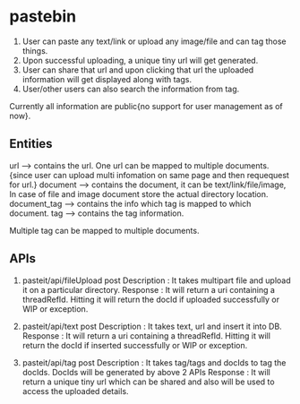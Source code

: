 # pastebin

1. User can paste any text/link or upload any image/file and can tag those things.
2. Upon successful uploading, a unique tiny url will get generated.
3. User can share that url and upon clicking that url the uploaded information will get displayed along with tags.
4. User/other users can also search the information from tag.

Currently all information are public{no support for user management as of now}.

Entities
--------
url --> contains the url. One url can be mapped to multiple documents. {since user can upload multi infomation on same page and then requequest for url.}
document --> contains the document, it can be text/link/file/image, In case of file and image document store the actual directory location.
document_tag --> contains the info which tag is mapped to which document.
tag --> contains the tag information.

Multiple tag can be mapped to multiple documents.


APIs
-----------

1. pasteit/api/fileUpload  post
   Description : It takes multipart file and upload it on a particular directory.
   Response    : It will return a uri containing a threadRefId. Hitting it will return the docId if uploaded successfully or WIP or exception.

2. pasteit/api/text    post
   Description : It takes text, url and insert it into DB.
   Response    : It will return a uri containing a threadRefId. Hitting it will return the docId if inserted successfully or WIP or exception.

3. pasteit/api/tag   post
   Description : It takes tag/tags and docIds to tag the docIds. DocIds will be generated by above 2 APIs
   Response    : It will return a unique tiny url which can be shared and also will be used to access the uploaded details.




